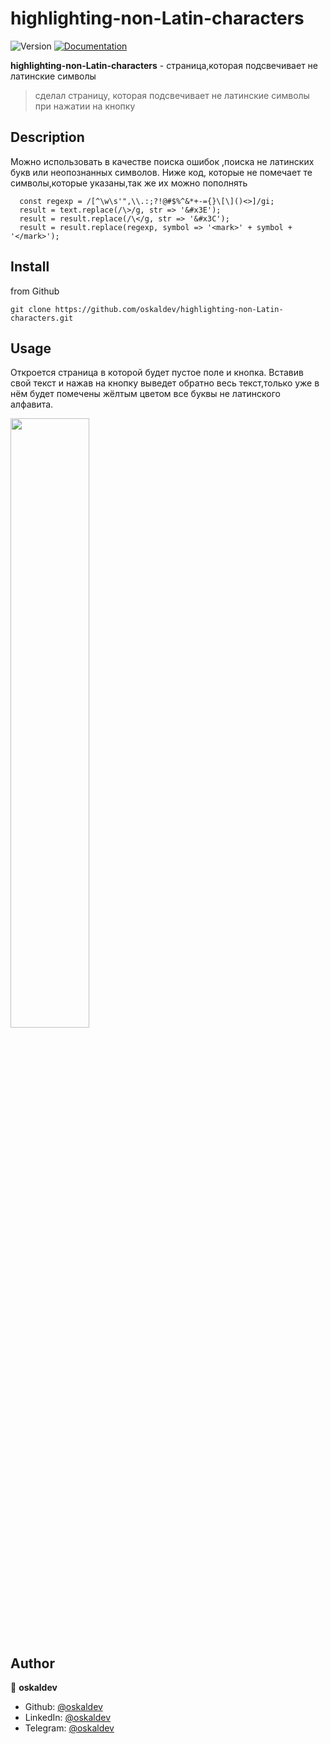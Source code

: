# highlighting-non-Latin-characters
<p>
  <img alt="Version" src="https://img.shields.io/badge/version-1.0.0-blue.svg?cacheSeconds=2592000" />
  <a href="https://github.com/oskaldev/random-colors#readme" target="_blank">
    <img alt="Documentation" src="https://img.shields.io/badge/documentation-yes-brightgreen.svg" />
  </a>
</p>

**highlighting-non-Latin-characters** - страница,которая подсвечивает не латинские символы
> сделал страницу, которая подсвечивает не латинские символы при нажатии на кнопку

## Description
Можно использовать в качестве поиска ошибок ,поиска не латинских букв или неопознанных символов.
Ниже код, которые не помечает те символы,которые указаны,так же их можно пополнять
```st
  const regexp = /[^\w\s'",\\.:;?!@#$%^&*+-={}\[\]()<>]/gi;
  result = text.replace(/\>/g, str => '&#x3E');
  result = result.replace(/\</g, str => '&#x3C');
  result = result.replace(regexp, symbol => '<mark>' + symbol + '</mark>');
```

## Install
from Github
```Github
git clone https://github.com/oskaldev/highlighting-non-Latin-characters.git
```
## Usage
Откроется страница в которой будет пустое поле и кнопка.
Вставив свой текст и нажав на кнопку выведет обратно весь текст,только уже в нём будет помечены жёлтым цветом все буквы не латинского алфавита. 

<img src="https://user-images.githubusercontent.com/67880047/225929336-902bdd46-f520-4a31-b4ff-2d636551eaa7.png" width=50% height=50%>

## Author

👤 **oskaldev**

* Github: [@oskaldev](https://github.com/oskaldev)
* LinkedIn: [@oskaldev](https://linkedin.com/in/oskaldev)
* Telegram: [@oskaldev](https://t.me/oskaldev)

